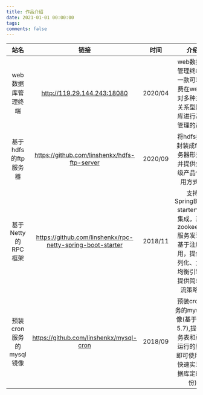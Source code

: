```yaml
---
title: 作品介绍
date: 2021-01-01 00:00:00
tags:
comments: false
---
```


| 站名     | 链接                        | 时间       |介绍       |
|:--------------:|:---------------:|:--------------:|:--------------:|
| web数据库管理终端    | http://119.29.144.243:18080          | 2020/04   |web数据库管理终端是一款可以免费在web端对多种主流关系型数据库进行基本管理的产品
| 基于hdfs的ftp服务器 | https://github.com/linshenkx/hdfs-ftp-server | 2020/09 | 将hdfs接口封装成ftp服务器形式，并提供生产级产品化使用方式。
| 基于Netty的RPC框架  | https://github.com/linshenkx/rpc-netty-spring-boot-starter | 2018/11 | 支持SpringBoot-starter快速集成，基于zookeeper服务发现，基于注解使用，提供序列化、负载均衡引擎，提供简单限流策略。
| 预装cron服务的mysql镜像 | https://github.com/linshenkx/mysql-cron | 2018/09 | 预装cron服务的mysql镜像(基于官方5.7),提供任务表和所要运行的脚本即可使用(可快速实现数据库定时备份)

